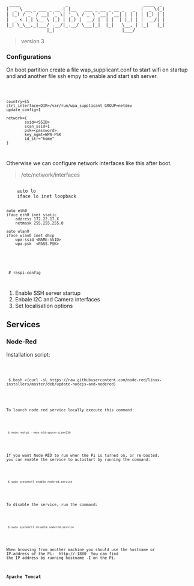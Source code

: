 
     ____                 _                            ____  _ 
    |  _ \ __ _ ___ _ __ | |__   ___ _ __ _ __ _   _  |  _ \(_)
    | |_) / _` / __| '_ \| '_ \ / _ \ '__| '__| | | | | |_) | |
    |  _ < (_| \__ \ |_) | |_) |  __/ |  | |  | |_| | |  __/| |
    |_| \_\__,_|___/ .__/|_.__/ \___|_|  |_|   \__, | |_|   |_|
                   |_|                         |___/           


> version 3


### Configurations


On boot partition create a file wap_supplicant.conf to start wifi on startup and and another file ssh empy to enable and start ssh server.

<code>

    country=ES
    ctrl_interface=DIR=/var/run/wpa_supplicant GROUP=netdev
    update_config=1

    network={
            ssid=<SSID>
            scan_ssid=1
            psk=<password>
            key_mgmt=WPA-PSK
            id_str="home"
    }
</code>

Otherwise we can configure network interfaces like this after boot.

> /etc/network/interfaces

<code>
    auto lo
    iface lo inet loopback

    auto eth0
    iface eth0 inet static
        address 172.22.17.X
        netmask 255.255.255.0

    auto wlan0
    iface wlan0 inet dhcp
        wpa-ssid <NAME-SSID>
        wpa-psk  <PASS-PSK>


</code>


<code>

     # raspi-config

</code>

1. Enable SSH server startup
2. Enbale I2C and Camera interfaces
3. Set localisation options


## Services

### Node-Red

Installation script:

<code>

     $ bash <(curl -sL https://raw.githubusercontent.com/node-red/linux-installers/master/deb/update-nodejs-and-nodered)

<code>

To launch node red service locally execute this command:

<code>

     $ node-red-pi --max-old-space-size=256

</code>

If you want Node-RED to run when the Pi is turned on, or re-booted, you can enable the service to autostart by running the command:

<code>
     
     $ sudo systemctl enable nodered.service

</code>

To disable the service, run the command:

<code>

     $ sudo systemctl disable nodered.service

</code>

When browsing from another machine you should use the hostname or IP-address of the Pi: <kbd> http://<hostname>:1880 </kbd> You can find the IP address by running hostname -I on the Pi.


### Apache Tomcat